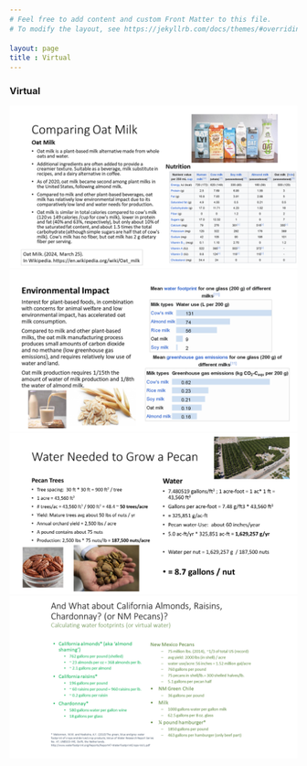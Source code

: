 ```yaml
---
# Feel free to add content and custom Front Matter to this file.
# To modify the layout, see https://jekyllrb.com/docs/themes/#overriding-theme-defaults

layout: page
title : Virtual
---
```


### Virtual


<center>
<img src="oatmilk1.png" alt="oatmilk">
<img src="oatmilk2.png" alt="oatmilk">
</center>

<center>
<img src="pecans.png" alt="pecans">
</center>

<center>
<img src="almonds.png" alt="almonds">
</center>

